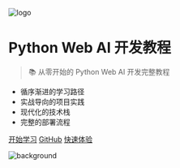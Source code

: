 <!-- docs/_coverpage.md -->

![logo](https://img.shields.io/badge/Python-Web-AI-blue?style=for-the-badge&logo=python)

# Python Web AI 开发教程

> 📚 从零开始的 Python Web AI 开发完整教程

* 循序渐进的学习路径
* 实战导向的项目实践  
* 现代化的技术栈
* 完整的部署流程

[开始学习](README.md)
[GitHub](https://github.com/lizhogn/python-webAI-tutorial)
[快速体验](quick-start.md)

<!-- 背景图片 -->
![background](https://images.unsplash.com/photo-1518709268805-4e9042af2176?ixlib=rb-4.0.3&ixid=M3wxMjA3fDB8MHxwaG90by1wYWdlfHx8fGVufDB8fHx8fA%3D%3D&auto=format&fit=crop&w=1920&q=80) 